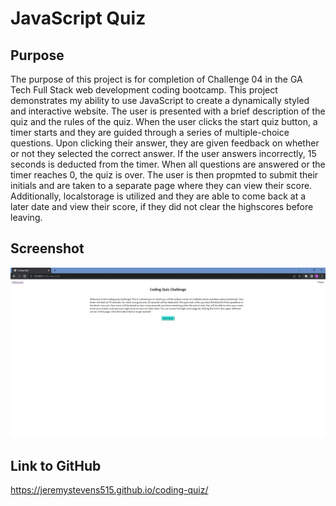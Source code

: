 # JavaScript Quiz
## Purpose
The purpose of this project is for completion of Challenge 04 in the GA Tech Full Stack web development coding bootcamp. This project demonstrates my ability to use JavaScript to create a dynamically styled and interactive website. The user is presented with a brief description of the quiz and the rules of the quiz. When the user clicks the start quiz button, a timer starts and they are guided through a series of multiple-choice questions. Upon clicking their answer, they are given feedback on whether or not they selected the correct answer. If the user answers incorrectly, 15 seconds is deducted from the timer. When all questions are answered or the timer reaches 0, the quiz is over. The user is then propmted to submit their initials and are taken to a separate page where they can view their score. Additionally, localstorage is utilized and they are able to come back at a later date and view their score, if they did not clear the highscores before leaving.

## Screenshot
![Welcome page of the JavaScript Coding quiz](./Assets/javascript-quiz-screenshot.JPG)

## Link to GitHub
https://jeremystevens515.github.io/coding-quiz/